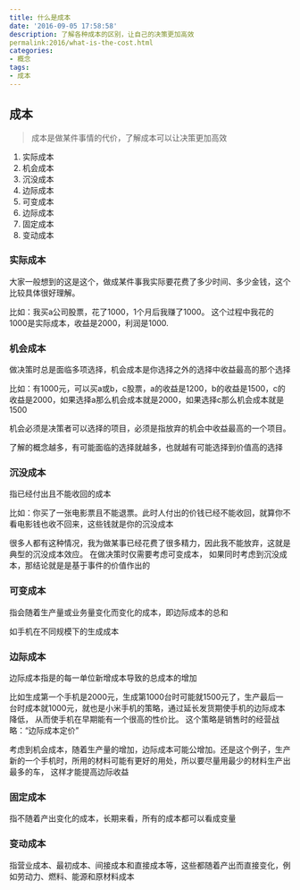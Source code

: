 ```yaml
---
title: 什么是成本
date: '2016-09-05 17:58:58'
description: 了解各种成本的区别，让自己的决策更加高效
permalink:2016/what-is-the-cost.html
categories:
- 概念
tags:
- 成本
---
```


## 成本
> 成本是做某件事情的代价，了解成本可以让决策更加高效

1. 实际成本
2. 机会成本
3. 沉没成本
4. 边际成本
5. 可变成本
6. 边际成本
7. 固定成本
8. 变动成本

### 实际成本

大家一般想到的这是这个，做成某件事我实际要花费了多少时间、多少金钱，这个比较具体很好理解。

比如：我买a公司股票，花了1000，1个月后我赚了1000。 这个过程中我花的1000是实际成本，收益是2000，利润是1000.

### 机会成本

做决策时总是面临多项选择，机会成本是你选择之外的选择中收益最高的那个选择

比如：有1000元，可以买a或b，c股票，a的收益是1200，b的收益是1500，c的收益是2000，如果选择a那么机会成本就是2000，如果选择c那么机会成本就是1500

机会必须是决策者可以选择的项目，必须是指放弃的机会中收益最高的一个项目。

了解的概念越多，有可能面临的选择就越多，也就越有可能选择到价值高的选择

### 沉没成本

指已经付出且不能收回的成本

比如：你买了一张电影票且不能退票。此时人付出的价钱已经不能收回，就算你不看电影钱也收不回来，这些钱就是你的沉没成本

很多人都有这种情况，我为做某事已经花费了很多精力，因此我不能放弃，这就是典型的沉没成本效应。 在做决策时仅需要考虑可变成本，
如果同时考虑到沉没成本，那结论就是是基于事件的价值作出的

### 可变成本

指会随着生产量或业务量变化而变化的成本，即边际成本的总和

如手机在不同规模下的生成成本

### 边际成本

边际成本指是的每一单位新增成本导致的总成本的增加

比如生成第一个手机是2000元，生成第1000台时可能就1500元了，生产最后一台时成本就1000元，就也是小米手机的策略，通过延长发货期使手机的边际成本降低，
从而使手机在早期能有一个很高的性价比。 这个策略是销售时的经营战略：“边际成本定价”

考虑到机会成本，随着生产量的增加，边际成本可能公增加。还是这个例子，生产新的一个手机时，所用的材料可能有更好的用处，所以要尽量用最少的材料生产出最多的车，
这样才能提高边际收益

### 固定成本

指不随着产出变化的成本，长期来看，所有的成本都可以看成变量

### 变动成本

指营业成本、最初成本、间接成本和直接成本等，这些都随着产出而直接变化，例如劳动力、燃料、能源和原材料成本
